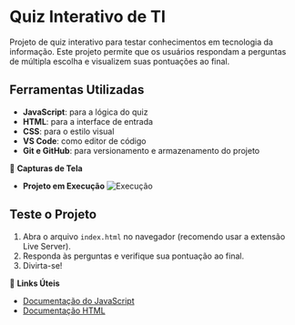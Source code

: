 # Quiz Interativo de TI 

Projeto de quiz interativo para testar conhecimentos em tecnologia da informação. Este projeto permite que os usuários respondam a perguntas de múltipla escolha e visualizem suas pontuações ao final.

## Ferramentas Utilizadas

- **JavaScript**: para a lógica do quiz
- **HTML**: para a interface de entrada
- **CSS**: para o estilo visual
- **VS Code**: como editor de código
- **Git e GitHub**: para versionamento e armazenamento do projeto

🎥 **Capturas de Tela**

- **Projeto em Execução**
  ![Execução](captura-de-tela1.png) 


## Teste o Projeto

1. Abra o arquivo `index.html` no navegador (recomendo usar a extensão Live Server).
2. Responda às perguntas e verifique sua pontuação ao final.
3. Divirta-se!

🔗 **Links Úteis**
- [Documentação do JavaScript](https://developer.mozilla.org/pt-BR/docs/Web/JavaScript)
- [Documentação HTML](https://developer.mozilla.org/pt-BR/docs/Web/HTML)

